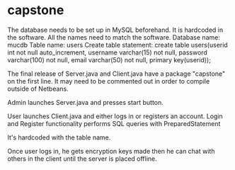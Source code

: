 # capstone

The database needs to be set up in MySQL beforehand. It is hardcoded in the software.
All the names need to match the software.
Database name: 
mucdb
Table name: 
users
Create table statement: 
create table users(userid int not null auto_increment, username varchar(15) not null, password varchar(100) not null, email varchar(50) not null, primary key(userid));

The final release of Server.java and Client.java have a package "capstone" on the first line. It may need to be commented out in order to compile outside of Netbeans.

Admin launches Server.java and presses start button.

User launches Client.java and either logs in or registers an account.
Login and Register functionality performs SQL queries with PreparedStatement

It's hardcoded with the table name.

Once user logs in, he gets encryption keys made then he can chat with others in the client until the server is placed offline.
